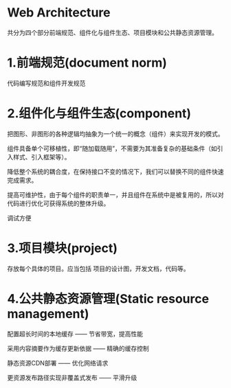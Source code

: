 # Web Architecture
共分为四个部分前端规范、组件化与组件生态、项目模块和公共静态资源管理。
# 1.前端规范(document norm)
代码编写规范和组件开发规范
# 2.组件化与组件生态(component)
<p>把图形、非图形的各种逻辑均抽象为一个统一的概念（组件）来实现开发的模式。</p>
<p>组件具备单个可移植性，即“随加载随用”，不需要为其准备复杂的基础条件（如引入样式、引入框架等）。</p>
<p>降低整个系统的耦合度，在保持接口不变的情况下，我们可以替换不同的组件快速完成需求。</p>
<p>提高可维护性，由于每个组件的职责单一，并且组件在系统中是被复用的，所以对代码进行优化可获得系统的整体升级。</p>
<p>调试方便</p>


# 3.项目模块(project)
存放每个具体的项目。应当包括 项目的设计图，开发文档，代码等。

# 4.公共静态资源管理(Static resource management)

<p>配置超长时间的本地缓存 —— 节省带宽，提高性能</p>
<p>采用内容摘要作为缓存更新依据 —— 精确的缓存控制</p>
<p>静态资源CDN部署 —— 优化网络请求</p>
<p>更资源发布路径实现非覆盖式发布 —— 平滑升级</p>

